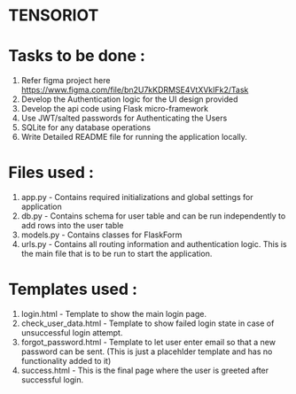 # TENSORIOT

# Tasks to be done : 
1. Refer figma project here https://www.figma.com/file/bn2U7kKDRMSE4VtXVkIFk2/Task
2. Develop the Authentication logic for the UI design provided
3. Develop the api code using Flask micro-framework
4. Use JWT/salted passwords for Authenticating the Users
5. SQLite for any database operations
6. Write Detailed README file for running the application locally.

# Files used :
1. app.py - Contains required initializations and global settings for application
2. db.py - Contains schema for user table and can be run independently to add rows into the user table
3. models.py - Contains classes for FlaskForm
4. urls.py - Contains all routing information and authentication logic. This is the main file that is to be run to start the application.

# Templates used :
1. login.html - Template to show the main login page.
2. check_user_data.html - Template to show failed login state in case of unsuccessful login attempt.
3. forgot_password.html - Template to let user enter email so that a new password can be sent. (This is just a placehlder template and has no functionality added to it)
4. success.html - This is the final page where the user is greeted after successful login.